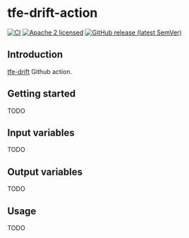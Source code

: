 # tfe-drift-action

[![CI](https://github.com/slok/tfe-drift-action/actions/workflows/ci.yaml/badge.svg?branch=main)](https://github.com/slok/tfe-drift-action/actions/workflows/ci.yaml)
[![Apache 2 licensed](https://img.shields.io/badge/license-Apache2-blue.svg)](https://raw.githubusercontent.com/slok/tfe-drift-action/master/LICENSE)
[![GitHub release (latest SemVer)](https://img.shields.io/github/v/release/slok/tfe-drift-action)](https://github.com/slok/tfe-drift-action/releases/latest)

## Introduction

[tfe-drift] Github action.

## Getting started

TODO

## Input variables

TODO

## Output variables

TODO

## Usage

TODO

[tfe-drift]: https://github.com/slok/tfe-drift-action
